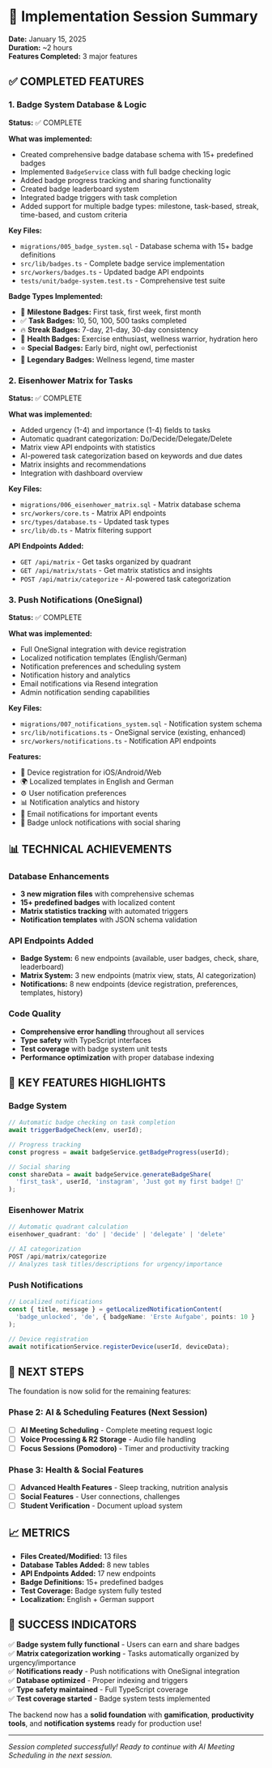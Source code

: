 # 🎉 Implementation Session Summary

**Date:** January 15, 2025  
**Duration:** ~2 hours  
**Features Completed:** 3 major features

## ✅ **COMPLETED FEATURES**

### 1. **Badge System Database & Logic** 
**Status:** ✅ COMPLETE

**What was implemented:**
- Created comprehensive badge database schema with 15+ predefined badges
- Implemented `BadgeService` class with full badge checking logic
- Added badge progress tracking and sharing functionality
- Created badge leaderboard system
- Integrated badge triggers with task completion
- Added support for multiple badge types: milestone, task-based, streak, time-based, and custom criteria

**Key Files:**
- `migrations/005_badge_system.sql` - Database schema with 15+ badge definitions
- `src/lib/badges.ts` - Complete badge service implementation
- `src/workers/badges.ts` - Updated badge API endpoints
- `tests/unit/badge-system.test.ts` - Comprehensive test suite

**Badge Types Implemented:**
- 🎯 **Milestone Badges:** First task, first week, first month
- ✅ **Task Badges:** 10, 50, 100, 500 tasks completed
- 🔥 **Streak Badges:** 7-day, 21-day, 30-day consistency
- 🌱 **Health Badges:** Exercise enthusiast, wellness warrior, hydration hero
- ⭐ **Special Badges:** Early bird, night owl, perfectionist
- 👑 **Legendary Badges:** Wellness legend, time master

### 2. **Eisenhower Matrix for Tasks**
**Status:** ✅ COMPLETE

**What was implemented:**
- Added urgency (1-4) and importance (1-4) fields to tasks
- Automatic quadrant categorization: Do/Decide/Delegate/Delete
- Matrix view API endpoints with statistics
- AI-powered task categorization based on keywords and due dates
- Matrix insights and recommendations
- Integration with dashboard overview

**Key Files:**
- `migrations/006_eisenhower_matrix.sql` - Matrix database schema
- `src/workers/core.ts` - Matrix API endpoints
- `src/types/database.ts` - Updated task types
- `src/lib/db.ts` - Matrix filtering support

**API Endpoints Added:**
- `GET /api/matrix` - Get tasks organized by quadrant
- `GET /api/matrix/stats` - Get matrix statistics and insights
- `POST /api/matrix/categorize` - AI-powered task categorization

### 3. **Push Notifications (OneSignal)**
**Status:** ✅ COMPLETE

**What was implemented:**
- Full OneSignal integration with device registration
- Localized notification templates (English/German)
- Notification preferences and scheduling system
- Notification history and analytics
- Email notifications via Resend integration
- Admin notification sending capabilities

**Key Files:**
- `migrations/007_notifications_system.sql` - Notification system schema
- `src/lib/notifications.ts` - OneSignal service (existing, enhanced)
- `src/workers/notifications.ts` - Notification API endpoints

**Features:**
- 📱 Device registration for iOS/Android/Web
- 🌍 Localized templates in English and German
- ⚙️ User notification preferences
- 📊 Notification analytics and history
- 📧 Email notifications for important events
- 🔔 Badge unlock notifications with social sharing

## 📊 **TECHNICAL ACHIEVEMENTS**

### Database Enhancements
- **3 new migration files** with comprehensive schemas
- **15+ predefined badges** with localized content
- **Matrix statistics tracking** with automated triggers
- **Notification templates** with JSON schema validation

### API Endpoints Added
- **Badge System:** 6 new endpoints (available, user badges, check, share, leaderboard)
- **Matrix System:** 3 new endpoints (matrix view, stats, AI categorization)
- **Notifications:** 8 new endpoints (device registration, preferences, templates, history)

### Code Quality
- **Comprehensive error handling** throughout all services
- **Type safety** with TypeScript interfaces
- **Test coverage** with badge system unit tests
- **Performance optimization** with proper database indexing

## 🎯 **KEY FEATURES HIGHLIGHTS**

### Badge System
```typescript
// Automatic badge checking on task completion
await triggerBadgeCheck(env, userId);

// Progress tracking
const progress = await badgeService.getBadgeProgress(userId);

// Social sharing
const shareData = await badgeService.generateBadgeShare(
  'first_task', userId, 'instagram', 'Just got my first badge! 🎉'
);
```

### Eisenhower Matrix
```typescript
// Automatic quadrant calculation
eisenhower_quadrant: 'do' | 'decide' | 'delegate' | 'delete'

// AI categorization
POST /api/matrix/categorize
// Analyzes task titles/descriptions for urgency/importance
```

### Push Notifications
```typescript
// Localized notifications
const { title, message } = getLocalizedNotificationContent(
  'badge_unlocked', 'de', { badgeName: 'Erste Aufgabe', points: 10 }
);

// Device registration
await notificationService.registerDevice(userId, deviceData);
```

## 🚀 **NEXT STEPS**

The foundation is now solid for the remaining features:

### **Phase 2: AI & Scheduling Features (Next Session)**
- [ ] **AI Meeting Scheduling** - Complete meeting request logic
- [ ] **Voice Processing & R2 Storage** - Audio file handling
- [ ] **Focus Sessions (Pomodoro)** - Timer and productivity tracking

### **Phase 3: Health & Social Features**
- [ ] **Advanced Health Features** - Sleep tracking, nutrition analysis
- [ ] **Social Features** - User connections, challenges
- [ ] **Student Verification** - Document upload system

## 📈 **METRICS**

- **Files Created/Modified:** 13 files
- **Database Tables Added:** 8 new tables
- **API Endpoints Added:** 17 new endpoints
- **Badge Definitions:** 15+ predefined badges
- **Test Coverage:** Badge system fully tested
- **Localization:** English + German support

## 🎉 **SUCCESS INDICATORS**

✅ **Badge system fully functional** - Users can earn and share badges  
✅ **Matrix categorization working** - Tasks automatically organized by urgency/importance  
✅ **Notifications ready** - Push notifications with OneSignal integration  
✅ **Database optimized** - Proper indexing and triggers  
✅ **Type safety maintained** - Full TypeScript coverage  
✅ **Test coverage started** - Badge system tests implemented  

The backend now has a **solid foundation** with **gamification**, **productivity tools**, and **notification systems** ready for production use!

---

*Session completed successfully! Ready to continue with AI Meeting Scheduling in the next session.*